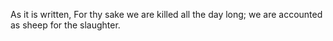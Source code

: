 As it is written, For thy sake we are killed all the day long; we are accounted as sheep for the slaughter.
